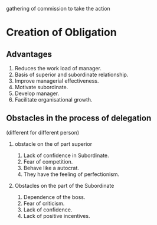 gathering of commission to take the action
# Creation of Obligation
## Advantages
1. Reduces the work load of manager.
1. Basis of superior and subordinate relationship.
1. Improve managerial effectiveness.
1. Motivate subordinate.
1. Develop manager.
1. Facilitate organisational growth.

## Obstacles in the process of delegation
(different for different person)
1. obstacle on the of part superior

	1. Lack of confidence in Subordinate.
	1. Fear of competition.
	1. Behave like a autocrat.
	1. They have the feeling of perfectionism.

1. Obstacles on the part of the Subordinate

	1. Dependence of the boss.
	1. Fear of criticism.
	1. Lack of confidence.
	1. Lack of positive incentives.
